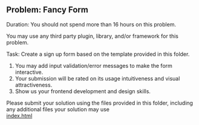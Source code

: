 ## Problem: Fancy Form

Duration: You should not spend more than 16 hours on this problem.

You may use any third party plugin, library, and/or framework for this problem.

Task: Create a sign up form based on the template provided in this folder.

1. You may add input validation/error messages to make the form interactive.
2. Your submission will be rated on its usage intuitiveness and visual attractiveness.
3. Show us your frontend development and design skills.

Please submit your solution using the files provided in this folder, including any additional files your solution may use  
[index.html](./index.html)
